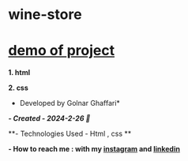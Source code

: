 # wine-store

# [demo of project]( https://golnarghaffari.github.io/wine-store/)
**1. html**

**2. css**

* Developed by Golnar Ghaffari*

***- Created - 2024-2-26 🌷***

**- Technologies Used - Html , css **

**- How to reach me : with my [instagram](http://www.instagram.com/golnarghaffari20) and [linkedin](http://www.linkedin.com/in/golnar-ghaffari-b370462a9/")**

